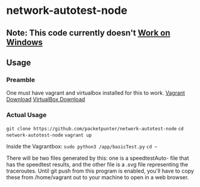 # network-autotest-node
## Note: This code currently doesn't [Work on Windows](https://github.com/pypa/pipenv/issues/2084)
## Usage
### Preamble
One must have vagrant and virtualbox installed for this to work.
[Vagrant Download](https://www.vagrantup.com/downloads)
[VirtualBox Download](https://www.virtualbox.org/wiki/Downloads)

### Actual Usage
```git clone https://github.com/packetpunter/network-autotest-node```
```cd network-autotest-node```
```vagrant up```

Inside the Vagrantbox:
```sudo python3 /app/basicTest.py```
```cd ~```

There will be two files generated by this: one is a speedtestAuto- file that has the speedtest results, and
the other file is a .svg file representing the traceroutes. Until git push from this program is enabled, you'll
have to copy these from /home/vagrant out to your machine to open in a web browser.

